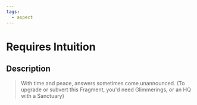 ```yaml
---
tags:
  - aspect
---
```


# Requires Intuition

## Description

> With time and peace, answers sometimes come unannounced. 
> (To upgrade or subvert this Fragment, you'd need Glimmerings, or an HQ with a Sanctuary)